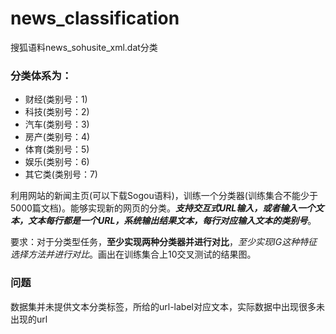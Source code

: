 # news_classification

搜狐语料news_sohusite_xml.dat分类

### 分类体系为：
* 财经(类别号：1)
* 科技(类别号：2)
* 汽车(类别号：3)
* 房产(类别号：4)
* 体育(类别号：5)
* 娱乐(类别号：6)
* 其它类(类别号：7)

利用网站的新闻主页(可以下载Sogou语料)，训练一个分类器(训练集合不能少于5000篇文档)。能够实现新的网页的分类。***支持交互式URL输入，或者输入一个文本，文本每行都是一个URL，系统输出结果文本，每行对应输入文本的类别号***。

要求：对于分类型任务，**至少实现两种分类器并进行对比**，*至少实现IG这种特征选择方法并进行对比*。画出在训练集合上10交叉测试的结果图。

### 问题
数据集并未提供文本分类标签，所给的url-label对应文本，实际数据中出现很多未出现的url